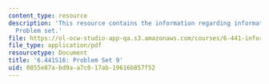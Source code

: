 ```yaml
---
content_type: resource
description: 'This resource contains the information regarding information theory:
  Problem set.'
file: https://ol-ocw-studio-app-qa.s3.amazonaws.com/courses/6-441-information-theory-spring-2016/0855e87abd9aa7c017ab19616b857f52_MIT6_441S16_problem_set9.pdf
file_type: application/pdf
resourcetype: Document
title: '6.441S16: Problem Set 9'
uid: 0855e87a-bd9a-a7c0-17ab-19616b857f52
---
```

